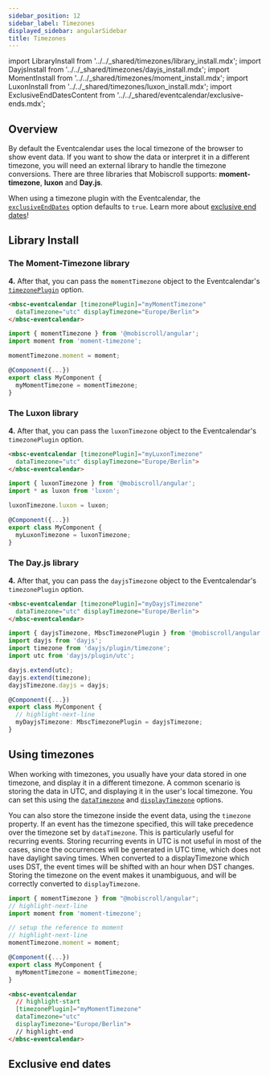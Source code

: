 ```yaml
---
sidebar_position: 12
sidebar_label: Timezones
displayed_sidebar: angularSidebar
title: Timezones
---
```


import LibraryInstall from '../../_shared/timezones/library_install.mdx';
import DayjsInstall from '../../_shared/timezones/dayjs_install.mdx';
import MomentInstall from '../../_shared/timezones/moment_install.mdx';
import LuxonInstall from '../../_shared/timezones/luxon_install.mdx';
import ExclusiveEndDatesContent from '../../_shared/eventcalendar/exclusive-ends.mdx';

## Overview

By default the Eventcalendar uses the local timezone of the browser to show event data. If you want to show the data or interpret it in a different timezone, you will need an external library to handle the timezone conversions. There are three libraries that Mobiscroll supports: **moment-timezone**, **luxon** and **Day.js**.

When using a timezone plugin with the Eventcalendar, the [`exclusiveEndDates`](api#opt-exclusiveEndDates) option defaults to `true`. Learn more about [exclusive end dates](#exclusive-end-dates)!

## Library Install

<LibraryInstall />

### The Moment-Timezone library

<MomentInstall framework="angular" />

**4.** After that, you can pass the `momentTimezone` object to the Eventcalendar's [`timezonePlugin`](./api#opt-timezonePlugin) option.

```html
<mbsc-eventcalendar [timezonePlugin]="myMomentTimezone"
  dataTimezone="utc" displayTimezone="Europe/Berlin">
</mbsc-eventcalendar>
```

```ts
import { momentTimezone } from '@mobiscroll/angular';
import moment from 'moment-timezone';

momentTimezone.moment = moment;

@Component({...})
export class MyComponent {
  myMomentTimezone = momentTimezone;
}
```

### The Luxon library

<LuxonInstall framework="angular" />

**4.** After that, you can pass the `luxonTimezone` object to the Eventcalendar's `timezonePlugin` option.

```html
<mbsc-eventcalendar [timezonePlugin]="myLuxonTimezone"
  dataTimezone="utc" displayTimezone="Europe/Berlin">
</mbsc-eventcalendar>
```

```ts
import { luxonTimezone } from '@mobiscroll/angular';
import * as luxon from 'luxon';

luxonTimezone.luxon = luxon;

@Component({...})
export class MyComponent {
  myLuxonTimezone = luxonTimezone;
}
```

### The Day.js library

<DayjsInstall framework="angular" />

**4.** After that, you can pass the `dayjsTimezone` object to the Eventcalendar's `timezonePlugin` option.

```html
<mbsc-eventcalendar [timezonePlugin]="myDayjsTimezone"
  dataTimezone="utc" displayTimezone="Europe/Berlin">
</mbsc-eventcalendar>
```

```ts
import { dayjsTimezone, MbscTimezonePlugin } from '@mobiscroll/angular';
import dayjs from 'dayjs';
import timezone from 'dayjs/plugin/timezone';
import utc from 'dayjs/plugin/utc';

dayjs.extend(utc);
dayjs.extend(timezone);
dayjsTimezone.dayjs = dayjs;

@Component({...})
export class MyComponent {
  // highlight-next-line
  myDayjsTimezone: MbscTimezonePlugin = dayjsTimezone;
}
```

## Using timezones

When working with timezones, you usually have your data stored in one timezone, and display it in a different timezone. A common scenario is storing the data in UTC, and displaying it in the user's local timezone. You can set this using the [`dataTimezone`](api#opt-dataTimezone) and [`displayTimezone`](api#opt-displayTimezone) options.

You can also store the timezone inside the event data, using the `timezone` property. If an event has the timezone specified, this will take precedence over the timezone set by `dataTimezone`. This is particularly useful for recurring events. Storing recurring events in UTC is not useful in most of the cases, since the occurrences will be generated in UTC time, which does not have daylight saving times. When converted to a displayTimezone which uses DST, the event times will be shifted with an hour when DST changes. Storing the timezone on the event makes it unambiguous, and will be correctly converted to `displayTimezone`.

```ts title="Example"
import { momentTimezone } from "@mobiscroll/angular";
// highlight-next-line
import moment from 'moment-timezone';

// setup the reference to moment
// highlight-next-line
momentTimezone.moment = moment;

@Component({...})
export class MyComponent {
  myMomentTimezone = momentTimezone;
}
```
```html
<mbsc-eventcalendar
  // highlight-start
  [timezonePlugin]="myMomentTimezone"
  dataTimezone="utc"
  displayTimezone="Europe/Berlin">
  // highlight-end
</mbsc-eventcalendar>
```

## Exclusive end dates

<ExclusiveEndDatesContent />